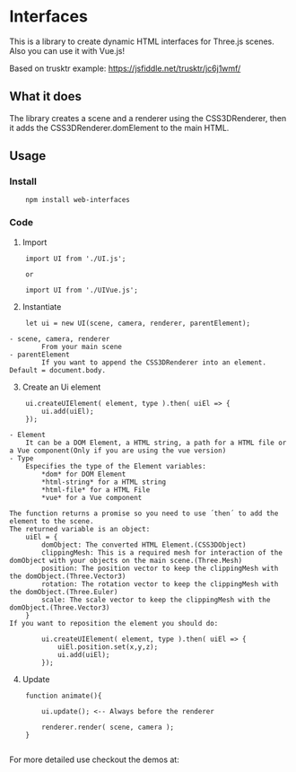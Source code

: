 # Interfaces

This is a library to create dynamic HTML interfaces for Three.js scenes. Also you can use it with Vue.js!

Based on trusktr example: https://jsfiddle.net/trusktr/jc6j1wmf/

## What it does

The library creates a scene and a renderer using the CSS3DRenderer, then it adds the CSS3DRenderer.domElement to the main HTML.

## Usage

### Install 

```
    npm install web-interfaces
```

### Code

1. Import

```
    import UI from './UI.js';

    or

    import UI from './UIVue.js';
```

2. Instantiate

```
    let ui = new UI(scene, camera, renderer, parentElement);   
```
    - scene, camera, renderer 
            From your main scene
    - parentElement
            If you want to append the CSS3DRenderer into an element. Default = document.body.

3. Create an Ui element

```
    ui.createUIElement( element, type ).then( uiEl => {
        ui.add(uiEl);
    });
```
    - Element 
        It can be a DOM Element, a HTML string, a path for a HTML file or a Vue component(Only if you are using the vue version)
    - Type
        Especifies the type of the Element variables:
            *dom* for DOM Element
            *html-string* for a HTML string
            *html-file* for a HTML File
            *vue* for a Vue component
    
    The function returns a promise so you need to use ´then´ to add the element to the scene.
    The returned variable is an object:
        uiEl = {
            domObject: The converted HTML Element.(CSS3DObject)
            clippingMesh: This is a required mesh for interaction of the domObject with your objects on the main scene.(Three.Mesh)
            position: The position vector to keep the clippingMesh with the domObject.(Three.Vector3)
            rotation: The rotation vector to keep the clippingMesh with the domObject.(Three.Euler)
            scale: The scale vector to keep the clippingMesh with the domObject.(Three.Vector3)
        }
    If you want to reposition the element you should do:
```
        ui.createUIElement( element, type ).then( uiEl => {
            uiEl.position.set(x,y,z);
            ui.add(uiEl);
        });
```
4. Update

```
    function animate(){

        ui.update(); <-- Always before the renderer

        renderer.render( scene, camera );
    }
    
```

For more detailed use checkout the demos at: 
<!-- let el = "<div style='width:100px; height:100px; background-color: red;'><button>sasas</button></div>" -->
 
